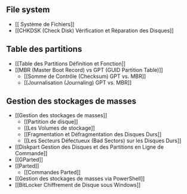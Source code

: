 ## File system
- [[ Système de Fichiers]]
- [[CHKDSK (Check Disk) Vérification et Réparation des Disques]]

## Table des partitions
- [[Table des Partitions Définition et Fonction]]
-  [[MBR (Master Boot Record) vs GPT (GUID Partition Table)]]
	- [[Somme de Contrôle (Checksum) GPT vs. MBR]]
	- [[Journalisation (Journaling) GPT vs. MBR]]


## Gestion des stockages de masses
- [[Gestion des stockages de masses]]
	- [[Partition de disque]]
	- [[Les Volumes de stockage]]
	- [[Fragmentation et Défragmentation des Disques Durs]]
	- [[Les Secteurs Défectueux (Bad Sectors) sur les Disques Durs]]
- [[Diskpart Gestion des Disques et des Partitions en Ligne de Commande]]
- [[GParted]]
- [[Parted]]
	- [[Commandes Parted]]
- [[Gestion des stockages de masses via PowerShell]]
- [[BitLocker Chiffrement de Disque sous Windows]]